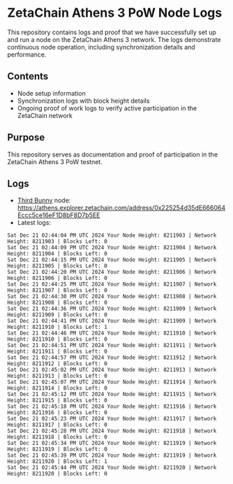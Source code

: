 # ZetaChain Athens 3 PoW Node Logs
This repository contains logs and proof that we have successfully set up and run a node on the ZetaChain Athens 3 network. The logs demonstrate continuous node operation, including synchronization details and performance.

## Contents
- Node setup information
- Synchronization logs with block height details
- Ongoing proof of work logs to verify active participation in the ZetaChain network

## Purpose
This repository serves as documentation and proof of participation in the ZetaChain Athens 3 PoW testnet.

## Logs

- [Third Bunny](https://thirdbunny.xyz/) node: https://athens.explorer.zetachain.com/address/0x225254d35dE666064Eccc5ce16eF1D8bF8D7b5EE
- Latest logs:
```
Sat Dec 21 02:44:04 PM UTC 2024 Your Node Height: 8211903 | Network Height: 8211903 | Blocks Left: 0
Sat Dec 21 02:44:09 PM UTC 2024 Your Node Height: 8211904 | Network Height: 8211904 | Blocks Left: 0
Sat Dec 21 02:44:15 PM UTC 2024 Your Node Height: 8211905 | Network Height: 8211905 | Blocks Left: 0
Sat Dec 21 02:44:20 PM UTC 2024 Your Node Height: 8211906 | Network Height: 8211906 | Blocks Left: 0
Sat Dec 21 02:44:25 PM UTC 2024 Your Node Height: 8211907 | Network Height: 8211907 | Blocks Left: 0
Sat Dec 21 02:44:30 PM UTC 2024 Your Node Height: 8211908 | Network Height: 8211908 | Blocks Left: 0
Sat Dec 21 02:44:36 PM UTC 2024 Your Node Height: 8211909 | Network Height: 8211909 | Blocks Left: 0
Sat Dec 21 02:44:41 PM UTC 2024 Your Node Height: 8211909 | Network Height: 8211910 | Blocks Left: 1
Sat Dec 21 02:44:46 PM UTC 2024 Your Node Height: 8211910 | Network Height: 8211910 | Blocks Left: 0
Sat Dec 21 02:44:51 PM UTC 2024 Your Node Height: 8211911 | Network Height: 8211911 | Blocks Left: 0
Sat Dec 21 02:44:57 PM UTC 2024 Your Node Height: 8211912 | Network Height: 8211912 | Blocks Left: 0
Sat Dec 21 02:45:02 PM UTC 2024 Your Node Height: 8211913 | Network Height: 8211913 | Blocks Left: 0
Sat Dec 21 02:45:07 PM UTC 2024 Your Node Height: 8211914 | Network Height: 8211914 | Blocks Left: 0
Sat Dec 21 02:45:12 PM UTC 2024 Your Node Height: 8211915 | Network Height: 8211915 | Blocks Left: 0
Sat Dec 21 02:45:18 PM UTC 2024 Your Node Height: 8211916 | Network Height: 8211916 | Blocks Left: 0
Sat Dec 21 02:45:23 PM UTC 2024 Your Node Height: 8211917 | Network Height: 8211917 | Blocks Left: 0
Sat Dec 21 02:45:28 PM UTC 2024 Your Node Height: 8211918 | Network Height: 8211918 | Blocks Left: 0
Sat Dec 21 02:45:34 PM UTC 2024 Your Node Height: 8211919 | Network Height: 8211919 | Blocks Left: 0
Sat Dec 21 02:45:39 PM UTC 2024 Your Node Height: 8211919 | Network Height: 8211920 | Blocks Left: 1
Sat Dec 21 02:45:44 PM UTC 2024 Your Node Height: 8211920 | Network Height: 8211920 | Blocks Left: 0
```
